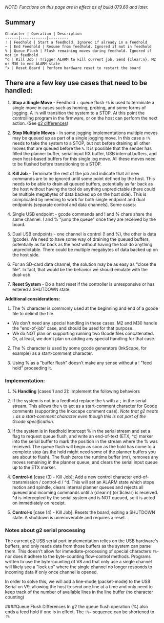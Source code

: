 _NOTE: Functions on this page are in effect as of build 079.60 and later._

## Summary
	Character | Operation | Description
	------|------------|---------
	! | Feedhold | Start a feedhold. Ignored if already in a feedhold
	~ | End Feedhold | Resume from feedhold. Ignored if not in feedhold
	% | Queue Flush | Flush remaining moves during feedhold. Ignored if not in feedhold
	^d | Kill Job | Trigger ALARM to kill current job. Send {clear:n}, M2 or M30 to end ALARM state
	^x | Reset Board | Perform hardware reset to restart the board

## There are a few key use cases that need to be handled:

1. **Stop a Single Move** - Feedhold + queue flush `!%` is used to terminate a single move in cases such as homing, probing, and some forms of jogging. A `!%` will transition the system to a STOP. At this point the controlling program in the firmware, or on the host can perform the next action. (See [g2 differences](Job-Exception-Handling#queue-flush-differences))

1. **Stop Multiple Moves** - In some jogging implementations multiple moves may be queued up as part of a single jogging move. In this case a `!%` needs to take the system to a STOP, but not before draining all other moves that are queued before the `%`. It is possible that the sender has filled the planner buffer, serial input RX buffer, USB internal buffers, and even host-based buffers for this single jog move. All these moves need to be flushed before transitioning to a STOP.

1. **Kill Job** - Terminate the rest of the job and indicate that all new commands are to be ignored until some point defined by the host. This needs to be able to drain all queued buffers, potentially as far back as the host without having the tool do anything unpredictable (there could be multiple megabytes of data backed up on the host side). This is complicated by needing to work for both single endpoint and dual endpoints (separate control and data channels). Some cases:
  1. Single USB endpoint - gcode commands and ! and % chars share the same channel. ! and % "jump the queue" once they are received by the board.
  1. Dual USB endpoints - one channel is control (! and %), the other is data (gcode). We need to have some way of draining the queued buffers, potentially as far back as the host without having the tool do anything unpredictable. There could be multiple megabytes of data backed up on the host side.
  1. For an SD-card data channel, the solution may be as easy as "close the file". In fact, that would be the behavior we should emulate with the dual-usb.

1. **Reset System** - Do a hard reset if the controller is unresponsive or has entered a SHUTDOWN state.

**Additional considerations:**

1. The % character is commonly used at the beginning and end of a gcode file to delimit the file.

  * We don't need any special handling in these cases. M2 and M30 handle the "end-of-job" case, and should be used for that purpose.
  * We do NOT plan on supporting running two Gcode files concatenated. Or, at least, we don't plan on adding any special handling for that case.


2. The % character is used by some gcode generators (InkScape, for example) as a start-comment character.

3. Using % as a "buffer flush" doesn't make any sense without a ! "feed hold" proceeding it.

### Implementation:

1. **% Handling** [cases 1 and 2]: Implement the following behaviors
  1. If the system is not in a feedhold replace the `%` with a `;` in the serial stream. This allows the `%` to act as a start-comment character for Gcode comments (supporting the Inkscape comment case). _Note that g2 treats `;` as a start-comment character even though this is not part of the Gcode specification._

  1. If the system is in feedhold intercept % in the serial stream and set a flag to request queue flush, and write an end-of-text (ETX, ^c) marker into the serial buffer to mark the position in the stream where the % was received. The queue flush will begin as soon as the hold has come to a complete stop (as the hold might need some of the planner buffers you are about to flush). The flush zeros the runtime buffer (mr), removes any moves remaining in the planner queue, and clears the serial input queue up to the ETX marker.

1. **Control-d** [case (3) - Kill Job]: Add a new control character end-of-transmission / control-d / ^d. This will set an ALARM state which stops motion and spindle, clears internal planner queues and rejects all queued and incoming commands until a {clear:n} (or $clear) is received. ^d is intercepted by the serial system and is NOT queued, so it is acted on immediately on receipt.

1. **Control-x** [case (4) - Kill Job]: Resets the board, exiting a SHUTDOWN state. A shutdown is unrecoverable and requires a reset.

### Notes about g2 serial processing

The current g2 USB serial port implementation relies on the USB hardware's buffers, and only reads data from those buffers as the system can parse them. This doesn't allow for immediate-processing of special characters `!%~` nor does it adhere to the byte-counting flow-control methods. Programs written to use the byte-counting of V8 and that only use a single channel will likely see a "lock up" where the single channel no longer responds to incoming data if only once channel is opened.

In order to solve this, we will add a line-mode (packet-mode) to the USB Serial on V9, allowing the host to send one line at a time and only need to keep track of the number of available lines in the line buffer (no character counting)

####Queue Flush Differences
In g2 the queue flush operation (%) also ends a feed hold if one is in effect. The `!%~` sequence can be shortened to `!%`